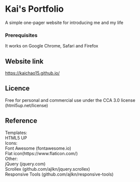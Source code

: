 # Kai's Portfolio

A simple one-pager website for introducing me and my life

### Prerequisites

It works on Google Chrome, Safari and Firefox


## Website link

https://kaichao15.github.io/

## Licence

Free for personal and commercial use under the CCA 3.0 license (html5up.net/license)

## Reference
<p>
Templates:<br>
HTML5 UP<br>
Icons:<br>
Font Awesome (fontawesome.io)<br>
Flat icon(https://www.flaticon.com/)<br>
Other:<br>
jQuery (jquery.com)<br>
Scrollex (github.com/ajlkn/jquery.scrollex)<br>
Responsive Tools (github.com/ajlkn/responsive-tools)
</p>
